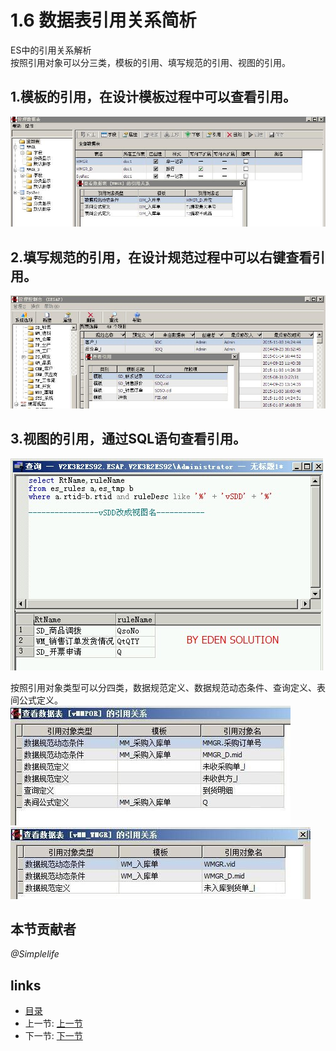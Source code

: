 # 1.6 数据表引用关系简析
ES中的引用关系解析  
按照引用对象可以分三类，模板的引用、填写规范的引用、视图的引用。  
## 1.模板的引用，在设计模板过程中可以查看引用。  
![](images/1.6.1.jpg)

## 2.填写规范的引用，在设计规范过程中可以右键查看引用。  
![](images/1.6.2.jpg)

## 3.视图的引用，通过SQL语句查看引用。   
![](images/1.6.jpg)

按照引用对象类型可以分四类，数据规范定义、数据规范动态条件、查询定义、表间公式定义。  
![](images/1.6.3.jpg)  
![](images/1.6.4.jpg)

## 本节贡献者
*@Simplelife*

## links
  * [目录](<preface.md>)
  * 上一节: [上一节](<01.5.md>)
  * 下一节: [下一节](<01.7.md>)
